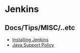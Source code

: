 # Jenkins 

## Docs/Tips/MISC/..etc

* [Installing Jenkins](https://www.jenkins.io/doc/book/installing/)
* [Java Support Policy](https://www.jenkins.io/doc/book/platform-information/support-policy-java/)